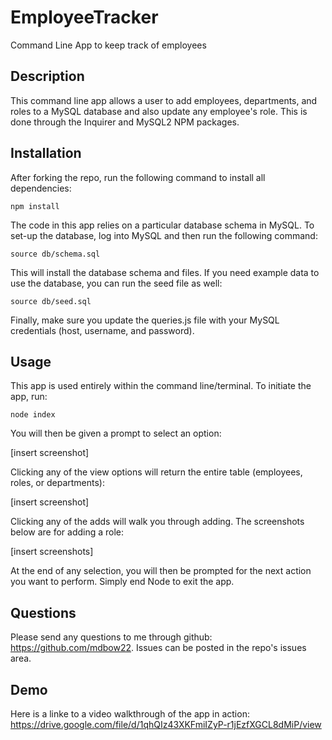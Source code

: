 # EmployeeTracker
Command Line App to keep track of employees

## Description

This command line app allows a user to add employees, departments, and roles to a MySQL database and also update any employee's role. This is done through the Inquirer and MySQL2 NPM packages.

## Installation

After forking the repo, run the following command to install all dependencies:

    npm install

The code in this app relies on a particular database schema in MySQL. To set-up the database, log into MySQL and then run the following command:

    source db/schema.sql

This will install the database schema and files. If you need example data to use the database, you can run the seed file as well:

    source db/seed.sql

Finally, make sure you update the queries.js file with your MySQL credentials (host, username, and password).

## Usage

This app is used entirely within the command line/terminal. To initiate the app, run:

    node index

You will then be given a prompt to select an option:

[insert screenshot]

Clicking any of the view options will return the entire table (employees, roles, or departments):

[insert screenshot]

Clicking any of the adds will walk you through adding. The screenshots below are for adding a role:

[insert screenshots]

At the end of any selection, you will then be prompted for the next action you want to perform. Simply end Node to exit the app.

## Questions

Please send any questions to me through github: https://github.com/mdbow22. Issues can be posted in the repo's issues area.

## Demo

Here is a linke to a video walkthrough of the app in action: https://drive.google.com/file/d/1qhQIz43XKFmiIZyP-r1jEzfXGCL8dMiP/view